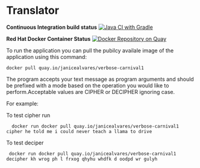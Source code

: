 # Translator


**Continuous Integration build status** [![Java CI with Gradle](https://github.com/janiceAlvares/verbose/actions/workflows/gradle.yml/badge.svg?branch=master)](https://github.com/janiceAlvares/verbose/actions/workflows/gradle.yml)

**Red Hat Docker Container Status** [![Docker Repository on Quay](https://quay.io/repository/janicealvares/verbose-carnival1/status "Docker Repository on Quay")](https://quay.io/repository/janicealvares/verbose-carnival1)

To run the application you can pull the pubilcy availale image of the application using this command:

    docker pull quay.io/janicealvares/verbose-carnival1

The program accepts your text message as program arguments and should be prefixed with a mode based on the operation you would like to perform.Acceptable values are  CIPHER or DECIPHER ignoring case.

For example:

  To test cipher run

      docker run docker pull quay.io/janicealvares/verbose-carnival1 cipher he told me i could never teach a llama to drive


  To test deciper 

     docker run docker pull quay.io/janicealvares/verbose-carnival1 decipher kh wrog ph l frxog qhyhu whdfk d oodpd wr gulyh 
